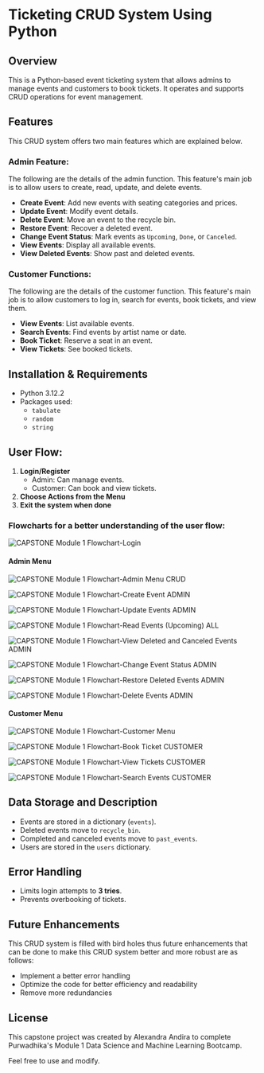 # Ticketing CRUD System Using Python 

## Overview
This is a Python-based event ticketing system that allows admins to manage events and customers to book tickets. It operates and supports CRUD operations for event management.

## Features
This CRUD system offers two main features which are explained below.

### Admin Feature:
The following are the details of the admin function. This feature's main job is to allow users to create, read, update, and delete events.

- **Create Event**: Add new events with seating categories and prices.
- **Update Event**: Modify event details.
- **Delete Event**: Move an event to the recycle bin.
- **Restore Event**: Recover a deleted event.
- **Change Event Status**: Mark events as `Upcoming`, `Done`, or `Canceled`.
- **View Events**: Display all available events.
- **View Deleted Events**: Show past and deleted events.

### Customer Functions:
The following are the details of the customer function. This feature's main job is to allow customers to log in, search for events, book tickets, and view them.

- **View Events**: List available events.
- **Search Events**: Find events by artist name or date.
- **Book Ticket**: Reserve a seat in an event.
- **View Tickets**: See booked tickets.

## Installation & Requirements
- Python 3.12.2
- Packages used:
    - `tabulate`
    - `random`
    - `string`

## User Flow:
1. **Login/Register**
   - Admin: Can manage events.
   - Customer: Can book and view tickets.
2. **Choose Actions from the Menu**
3. **Exit the system when done**

### Flowcharts for a better understanding of the user flow:
![CAPSTONE Module 1 Flowchart-Login](https://github.com/user-attachments/assets/297aa8e3-5ea7-4a66-8c0f-c4e9bf946081)

#### Admin Menu
![CAPSTONE Module 1 Flowchart-Admin Menu CRUD](https://github.com/user-attachments/assets/62690b82-789e-4e7b-aafb-585ae9f5d790)

![CAPSTONE Module 1 Flowchart-Create Event ADMIN](https://github.com/user-attachments/assets/a63b0c8e-f413-4f56-b5bf-b4a38352c827)

![CAPSTONE Module 1 Flowchart-Update Events ADMIN](https://github.com/user-attachments/assets/e96f04a2-0444-4393-944f-4989bf3920f8)

![CAPSTONE Module 1 Flowchart-Read Events (Upcoming) ALL](https://github.com/user-attachments/assets/50c44eb3-ff91-4622-9cd9-5239ae27a709)

![CAPSTONE Module 1 Flowchart-View Deleted and Canceled Events ADMIN](https://github.com/user-attachments/assets/8cea8a88-cd34-4cd3-ab59-0958929d3ba7)

![CAPSTONE Module 1 Flowchart-Change Event Status ADMIN](https://github.com/user-attachments/assets/8d9fb19f-59b4-4363-a9ee-8c7d9a5e50b1)

![CAPSTONE Module 1 Flowchart-Restore Deleted Events ADMIN](https://github.com/user-attachments/assets/d7323a0d-668d-4dc8-8060-2aef0376a621)

![CAPSTONE Module 1 Flowchart-Delete Events ADMIN](https://github.com/user-attachments/assets/759addbd-ffbb-4910-9076-03c2ecfb18e4)


#### Customer Menu
![CAPSTONE Module 1 Flowchart-Customer Menu](https://github.com/user-attachments/assets/1df07940-c4e4-4ebf-b567-459c2d5b5f4b)

![CAPSTONE Module 1 Flowchart-Book Ticket CUSTOMER](https://github.com/user-attachments/assets/ddd64bbd-67dc-49f2-a716-3307244ee8cb)

![CAPSTONE Module 1 Flowchart-View Tickets CUSTOMER](https://github.com/user-attachments/assets/166acd36-6595-4e6c-87b1-15b0ca7cac5a)

![CAPSTONE Module 1 Flowchart-Search Events CUSTOMER](https://github.com/user-attachments/assets/5fa93287-92a7-4192-85ab-584ba8f98907)


## Data Storage and Description

- Events are stored in a dictionary (`events`).
- Deleted events move to `recycle_bin`.
- Completed and canceled events move to `past_events`.
- Users are stored in the `users` dictionary.

## Error Handling
- Limits login attempts to **3 tries**.
- Prevents overbooking of tickets.

## Future Enhancements
This CRUD system is filled with bird holes thus future enhancements that can be done to make this CRUD system better and more robust are as follows:

- Implement a better error handling
- Optimize the code for better efficiency and readability
- Remove more redundancies

## License
This capstone project was created by Alexandra Andira to complete Purwadhika's Module 1 Data Science and Machine Learning Bootcamp.

Feel free to use and modify.
